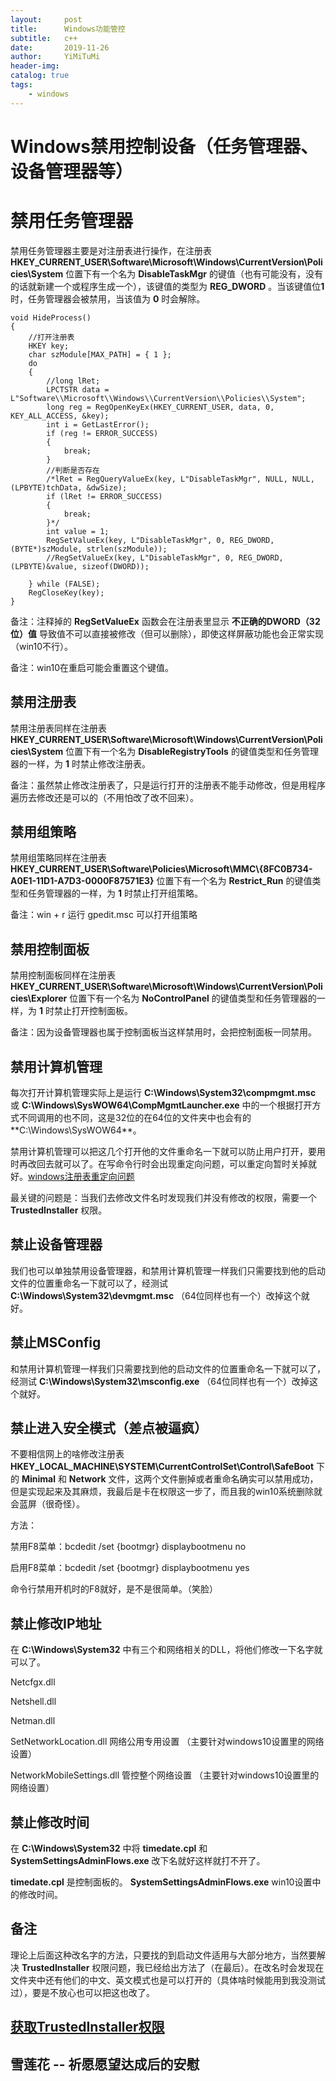 ```yaml
---
layout:     post
title:      Windows功能管控
subtitle:   c++
date:       2019-11-26
author:     YiMiTuMi
header-img: 
catalog: true
tags:
    - windows
---
```


# Windows禁用控制设备（任务管理器、设备管理器等）

# 禁用任务管理器

禁用任务管理器主要是对注册表进行操作，在注册表 **HKEY_CURRENT_USER\Software\Microsoft\Windows\CurrentVersion\Policies\System** 位置下有一个名为 **DisableTaskMgr** 的键值（也有可能没有，没有的话就新建一个或程序生成一个），该键值的类型为 **REG_DWORD** 。当该键值位**1**时，任务管理器会被禁用，当该值为 **0** 时会解除。

	void HideProcess()
	{
		//打开注册表
		HKEY key;
		char szModule[MAX_PATH] = { 1 };
		do 
		{
			//long lRet;
			LPCTSTR data = L"Software\\Microsoft\\Windows\\CurrentVersion\\Policies\\System";
			long reg = RegOpenKeyEx(HKEY_CURRENT_USER, data, 0, KEY_ALL_ACCESS, &key);
			int i = GetLastError();
			if (reg != ERROR_SUCCESS)
			{
				break;
			}
			//判断是否存在	
			/*lRet = RegQueryValueEx(key, L"DisableTaskMgr", NULL, NULL, (LPBYTE)tchData, &dwSize);
			if (lRet != ERROR_SUCCESS)
			{
				break;
			}*/
			int value = 1;
			RegSetValueEx(key, L"DisableTaskMgr", 0, REG_DWORD, (BYTE*)szModule, strlen(szModule));
		    //RegSetValueEx(key, L"DisableTaskMgr", 0, REG_DWORD, (LPBYTE)&value, sizeof(DWORD));
	
		} while (FALSE);
		RegCloseKey(key);
	}

备注：注释掉的 **RegSetValueEx** 函数会在注册表里显示 **不正确的DWORD（32位）值** 导致值不可以直接被修改（但可以删除），即使这样屏蔽功能也会正常实现（win10不行）。

备注：win10在重启可能会重置这个键值。

## 禁用注册表

禁用注册表同样在注册表 **HKEY_CURRENT_USER\Software\Microsoft\Windows\CurrentVersion\Policies\System** 位置下有一个名为 **DisableRegistryTools** 的键值类型和任务管理器的一样，为 **1** 时禁止修改注册表。

备注：虽然禁止修改注册表了，只是运行打开的注册表不能手动修改，但是用程序遍历去修改还是可以的（不用怕改了改不回来）。

## 禁用组策略

禁用组策略同样在注册表 **HKEY_CURRENT_USER\Software\\Policies\\Microsoft\\MMC\\{8FC0B734-A0E1-11D1-A7D3-0000F87571E3}** 位置下有一个名为 **Restrict_Run** 的键值类型和任务管理器的一样，为 **1** 时禁止打开组策略。

备注：win + r 运行 gpedit.msc 可以打开组策略

## 禁用控制面板

禁用控制面板同样在注册表 **HKEY_CURRENT_USER\Software\\Microsoft\\Windows\\CurrentVersion\\Policies\\Explorer** 位置下有一个名为 **NoControlPanel** 的键值类型和任务管理器的一样，为 **1** 时禁止打开控制面板。

备注：因为设备管理器也属于控制面板当这样禁用时，会把控制面板一同禁用。

## 禁用计算机管理

每次打开计算机管理实际上是运行 **C:\Windows\System32\compmgmt.msc** 或 
**C:\Windows\SysWOW64\CompMgmtLauncher.exe** 中的一个根据打开方式不同调用的也不同，这是32位的在64位的文件夹中也会有的 **C:\Windows\SysWOW64\**。

禁用计算机管理可以把这几个打开他的文件重命名一下就可以防止用户打开，要用时再改回去就可以了。在写命令行时会出现重定向问题，可以重定向暂时关掉就好。[windows注册表重定向问题](http://yimitumi.com/2019/04/17/windows注册表重定向问题/)

最关键的问题是：当我们去修改文件名时发现我们并没有修改的权限，需要一个 **TrustedInstaller** 权限。

## 禁止设备管理器

我们也可以单独禁用设备管理器，和禁用计算机管理一样我们只需要找到他的启动文件的位置重命名一下就可以了，经测试 **C:\Windows\System32\devmgmt.msc** （64位同样也有一个）改掉这个就好。

## 禁止MSConfig

和禁用计算机管理一样我们只需要找到他的启动文件的位置重命名一下就可以了，经测试 **C:\Windows\System32\msconfig.exe** （64位同样也有一个）改掉这个就好。

## 禁止进入安全模式（差点被逼疯）

不要相信网上的啥修改注册表 **HKEY_LOCAL_MACHINE\SYSTEM\CurrentControlSet\Control\SafeBoot** 下的 **Minimal** 和 **Network** 文件，这两个文件删掉或者重命名确实可以禁用成功，但是实现起来及其麻烦，我最后是卡在权限这一步了，而且我的win10系统删除就会蓝屏（很奇怪）。

方法：

禁用F8菜单：bcdedit /set {bootmgr} displaybootmenu no

启用F8菜单：bcdedit /set {bootmgr} displaybootmenu yes

命令行禁用开机时的F8就好，是不是很简单。（笑脸）

## 禁止修改IP地址

在 **C:\Windows\System32** 中有三个和网络相关的DLL，将他们修改一下名字就可以了。

Netcfgx.dll 

Netshell.dll 

Netman.dll

SetNetworkLocation.dll 网络公用专用设置 （主要针对windows10设置里的网络设置）

NetworkMobileSettings.dll 管控整个网络设置 （主要针对windows10设置里的网络设置）


## 禁止修改时间

在 **C:\Windows\System32** 中将 **timedate.cpl** 和 **SystemSettingsAdminFlows.exe** 改下名就好这样就打不开了。

**timedate.cpl** 是控制面板的。
**SystemSettingsAdminFlows.exe** win10设置中的修改时间。

## 备注

理论上后面这种改名字的方法，只要找的到启动文件适用与大部分地方，当然要解决 **TrustedInstaller** 权限问题，我已经给出方法了（在最后）。在改名时会发现在文件夹中还有他们的中文、英文模式也是可以打开的（具体啥时候能用到我没测试过），要是不放心也可以把这也改了。

## [获取TrustedInstaller权限](http://yimitumi.com/2019/11/26/获取TrustedInstaller权限/)

## 雪莲花 -- 祈愿愿望达成后的安慰 
